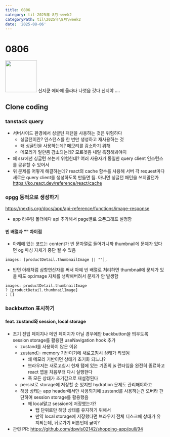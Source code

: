 ```yaml
---
title: 0806
category: til-2025年-8月-week2
categoryPath: til\2025年\8月\week2
date: '2025-08-06'
---
```

# 0806  
<img src="https://i.pinimg.com/736x/f4/e1/98/f4e198d46dae35eb83541ce4e98f4f02.jpg" width="100">  
신지쿤 에바에 올라타  
나엿음 갓다 신지야  
....

## Clone coding  
### tanstack query  
- 서버사이드 환경에서 싱글턴 패턴을 사용하는 것은 위험하다  
	- 싱글턴이란? 인스턴스를 한 번만 생성하고 재사용하는 것  
	- 왜 싱글턴을 사용하는데? 메모리를 감소하기 위해  
	- 메모리가 얼만큼 감소되는데? 모르겟음 내일 측정해봐야지  
- 왜 ssr에선 싱글턴 쓰는게 위험한데? 여러 사용자가 동일한 query client 인스턴스를 공유할 수 있어서  
- 위 문제를 어떻게 해결하는데? react의 cache 함수를 사용해 서버 각 request마다 새로운 query client를 생성하도록 만들면 됨. 아니면 싱글턴 패턴을 쓰지말던가  
https://ko.react.dev/reference/react/cache  
### opgg 동적으로 생성하기  
https://nextjs.org/docs/app/api-reference/functions/image-response  
- app 라우팅 폴더에다 api 추가해서 page별로 오픈그래프 설정함  
#### 빈 배열과 "" 차이점  
- 아래에 있는 코드는 content가 빈 문자열로 들어가니까 thumbnail에 문제가 있다면 og 파싱 자체가 중단 될 수 있음  
```tsx  
images: [productDetail.thumbnailImage || ""],  
```  
- 반면 아래처럼 삼항연산자를 써서 아예 빈 배열로 처리하면 thumbnail에 문제가 있을 때도 op:image 자체를 생략해버려서 문제가 안 발생함  
```tsx  
images: productDetail.thumbnailImage   
? [productDetail.thumbnailImage]   
: []  
```  
### backbutton 표시하기  
#### feat. zustand와 session, local storage  
- 초기 진입 페이지나 메인 페이지가 아닐 경우에만 backbutton을 띄우도록 session storage를 활용한 useNavigation hook 추가  
    - zustand를 사용하지 않은 이유  
    - zustand는 memory 기반이기에 새로고침시 상태가 리셋됨  
	    - 왜 메모리 기반이면 상태가 초기화 되느냐?  
	    - 브라우저는 새로고침시 현재 탭에 있는 기존의 js 런타임을 완전히 종료하고 react 앱을 처음부터 다시 실행한다  
	    - 즉 모든 상태가 초기값으로 재설정된다  
    - persist로 storage에 저장할 순 있지만 hydration 문제도 관리해야하고  
    - 해당 상태는 app header에서만 사용되기에 zustand를 사용하는건 오버라 판단하여 session storage를 활용했음  
	    - 왜 local말고 session에 저장했는가?  
		    - 탭 단위로만 해당 상태를 유지하기 위해서  
		    - 만약 local storage에 저장했다면 브라우저 전체 디스크에 상태가 유지되는데, 뒤로가기 버튼인데 굳이?  
- 관련 PR: https://github.com/dpwls02142/shopping-app/pull/94
